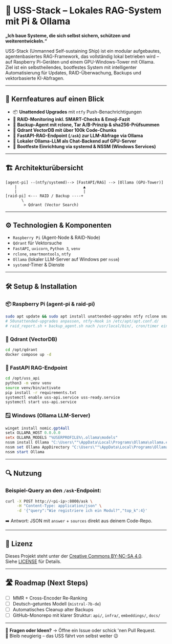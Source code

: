 # 🚀 USS-Stack – Lokales RAG-System mit Pi & Ollama

**„Ich baue Systeme, die sich selbst sichern, schützen und weiterentwickeln.“**

USS-Stack (Unmanned Self-sustaining Ship) ist ein modular aufgebautes, agentenbasiertes RAG-Framework, das vollständig lokal betrieben wird – auf Raspberry Pi-Geräten und einem GPU-Windows-Tower mit Ollama.  
Ziel ist ein selbstheilendes, bootfestes System mit intelligenter Automatisierung für Updates, RAID-Überwachung, Backups und vektorbasierte KI-Abfragen.

---

## 🧠 Kernfeatures auf einen Blick

- 📦 **Unattended Upgrades** mit `ntfy` Push-Benachrichtigungen  
- 🧲 **RAID-Monitoring inkl. SMART-Checks & Emoji-Fazit**  
- 🔐 **Backup-Agent mit rclone, Tar A/B-Prinzip & sha256-Prüfsummen**  
- 🧬 **Qdrant VectorDB mit über 100k Code-Chunks**  
- 🤖 **FastAPI-RAG-Endpoint (`/ask`) zur LLM-Abfrage via Ollama**  
- 🧠 **Lokaler Ollama-LLM als Chat-Backend auf GPU-Server**  
- 🔁 **Bootfeste Einrichtung via systemd & NSSM (Windows Services)**

---

## 🏗️ Architekturübersicht

```
[agent-pi] --(ntfy/systemd)--> [FastAPI/RAG] --> [Ollama (GPU-Tower)]
    |                             ▲
    |                             |
[raid-pi] <--- RAID / Backup ----+
       \
        > Qdrant (Vector Search)
```

---

## ⚙️ Technologien & Komponenten

- `Raspberry Pi` (Agent-Node & RAID-Node)
- `Qdrant` für Vektorsuche
- `FastAPI`, `uvicorn`, `Python 3`, `venv`
- `rclone`, `smartmontools`, `ntfy`
- `Ollama` (lokaler LLM-Server auf Windows per `nssm`)
- `systemd`-Timer & Dienste

---

## 🛠️ Setup & Installation

### 📦 Raspberry Pi (agent-pi & raid-pi)

```bash
sudo apt update && sudo apt install unattended-upgrades ntfy rclone smartmontools
# 50unattended-upgrades anpassen, ntfy-Hook in /etc/apt/apt.conf.d/
# raid_report.sh + backup_agent.sh nach /usr/local/bin/, cron/timer einrichten
```

### 🧬 Qdrant (VectorDB)

```bash
cd /opt/qdrant
docker compose up -d
```

### 🧠 FastAPI RAG-Endpoint

```bash
cd /opt/uss_api
python3 -m venv venv
source venv/bin/activate
pip install -r requirements.txt
systemctl enable uss-api.service uss-ready.service
systemctl start uss-api.service
```

### 🪟 Windows (Ollama LLM-Server)

```powershell
winget install nomic.gpt4all
setx OLLAMA_HOST 0.0.0.0
setx OLLAMA_MODELS "%USERPROFILE%\.ollama\models"
nssm install Ollama "C:\Users\""\AppData\Local\Programs\Ollama\ollama.exe" serve
nssm set Ollama AppDirectory "C:\Users\""\AppData\Local\Programs\Ollama"
nssm start Ollama
```

---

## 🔍 Nutzung

### Beispiel-Query an den `/ask`-Endpoint:

```bash
curl -X POST http://<pi-ip>:8000/ask \
     -H "Content-Type: application/json" \
     -d '{"query":"Wie registriere ich ein Modul?","top_k":4}'
```

➡️ Antwort: JSON mit `answer` + `sources` direkt aus deinem Code-Repo.

---

## 📜 Lizenz

Dieses Projekt steht unter der [Creative Commons BY-NC-SA 4.0](https://creativecommons.org/licenses/by-nc-sa/4.0/).  
Siehe [LICENSE](./LICENSE) für Details.

---

## 🛣️ Roadmap (Next Steps)

- [ ] MMR + Cross-Encoder Re-Ranking  
- [ ] Deutsch-getuntes Modell (`mistral-7b-de`)  
- [ ] Automatisches Cleanup alter Backups  
- [ ] GitHub-Monorepo mit klarer Struktur: `api/`, `infra/`, `embeddings/`, `docs/`

---

💬 **Fragen oder Ideen?** → Öffne ein Issue oder schick 'nen Pull Request.  
🧭 Bleib neugierig – das USS fährt von selbst weiter 😉
